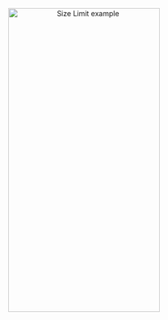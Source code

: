 <p align="center">
    <img src="./demo.gif" alt="Size Limit example"
       width="300" height="600">
</p>
